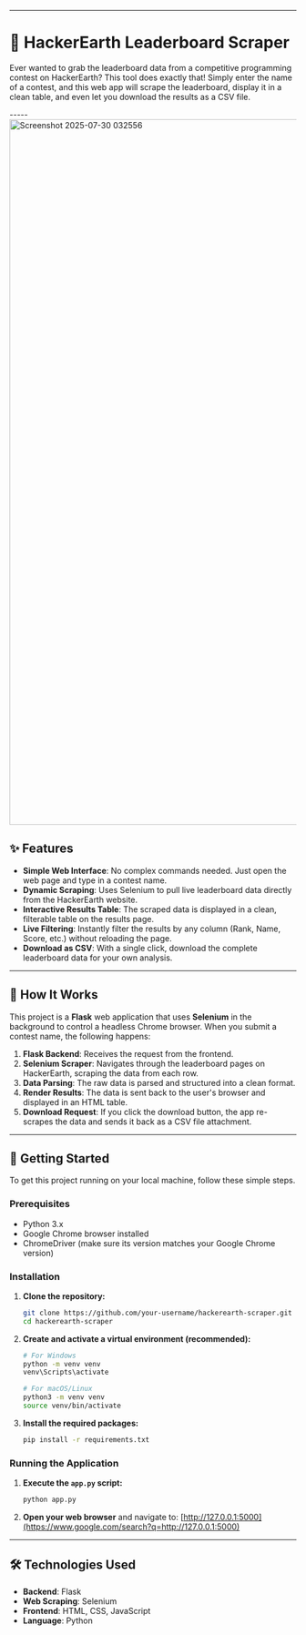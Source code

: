 -----

# 🤖 HackerEarth Leaderboard Scraper

Ever wanted to grab the leaderboard data from a competitive programming contest on HackerEarth? This tool does exactly that\! Simply enter the name of a contest, and this web app will scrape the leaderboard, display it in a clean table, and even let you download the results as a CSV file.


----- <img width="2511" height="1240" alt="Screenshot 2025-07-30 032556" src="https://github.com/user-attachments/assets/4915bfc0-381a-4402-944b-2745326eb0d7" />


## ✨ Features

  * **Simple Web Interface**: No complex commands needed. Just open the web page and type in a contest name.
  * **Dynamic Scraping**: Uses Selenium to pull live leaderboard data directly from the HackerEarth website.
  * **Interactive Results Table**: The scraped data is displayed in a clean, filterable table on the results page.
  * **Live Filtering**: Instantly filter the results by any column (Rank, Name, Score, etc.) without reloading the page.
  * **Download as CSV**: With a single click, download the complete leaderboard data for your own analysis.

-----

## 🔧 How It Works

This project is a **Flask** web application that uses **Selenium** in the background to control a headless Chrome browser. When you submit a contest name, the following happens:

1.  **Flask Backend**: Receives the request from the frontend.
2.  **Selenium Scraper**: Navigates through the leaderboard pages on HackerEarth, scraping the data from each row.
3.  **Data Parsing**: The raw data is parsed and structured into a clean format.
4.  **Render Results**: The data is sent back to the user's browser and displayed in an HTML table.
5.  **Download Request**: If you click the download button, the app re-scrapes the data and sends it back as a CSV file attachment.

-----

## 🚀 Getting Started

To get this project running on your local machine, follow these simple steps.

### **Prerequisites**

  * Python 3.x
  * Google Chrome browser installed
  * ChromeDriver (make sure its version matches your Google Chrome version)

### **Installation**

1.  **Clone the repository:**

    ```bash
    git clone https://github.com/your-username/hackerearth-scraper.git
    cd hackerearth-scraper
    ```

2.  **Create and activate a virtual environment (recommended):**

    ```bash
    # For Windows
    python -m venv venv
    venv\Scripts\activate

    # For macOS/Linux
    python3 -m venv venv
    source venv/bin/activate
    ```

3.  **Install the required packages:**

    ```bash
    pip install -r requirements.txt
    ```

### **Running the Application**

1.  **Execute the `app.py` script:**

    ```bash
    python app.py
    ```

2.  **Open your web browser** and navigate to:
    [http://127.0.0.1:5000](https://www.google.com/search?q=http://127.0.0.1:5000)

-----

## 🛠️ Technologies Used

  * **Backend**: Flask
  * **Web Scraping**: Selenium
  * **Frontend**: HTML, CSS, JavaScript
  * **Language**: Python
